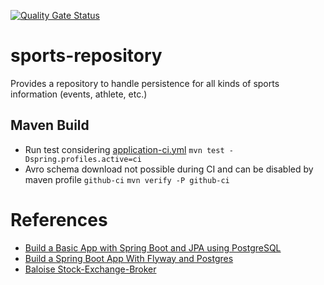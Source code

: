 [![Quality Gate Status](https://sonarcloud.io/api/project_badges/measure?project=CC21-EDW_sports-repository&metric=alert_status)](https://sonarcloud.io/summary/new_code?id=CC21-EDW_sports-repository)

# sports-repository
Provides a repository to handle persistence for all kinds of sports information (events, athlete, etc.)

## Maven Build 
- Run test considering [application-ci.yml](./src/test/resources/application-ci.yaml)
  `mvn test -Dspring.profiles.active=ci`
- Avro schema download not possible during CI and can be disabled by maven profile `github-ci` 
  `mvn verify -P github-ci`

# References
* [Build a Basic App with Spring Boot and JPA using PostgreSQL](https://developer.okta.com/blog/2018/12/13/build-basic-app-spring-boot-jpa)
* [Build a Spring Boot App With Flyway and Postgres](https://dzone.com/articles/build-a-spring-boot-app-with-flyway-and-postgres)
* [Baloise Stock-Exchange-Broker](https://bitbucket.balgroupit.com/projects/KAFKA/repos/stockexchange-broker/browse)
